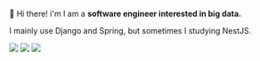 👋  Hi there! i'm I am a __software engineer interested in big data.__

I mainly use Django and Spring, but sometimes I studying NestJS.

[<img src="https://img.shields.io/badge/Instagram-E4405F?style=flat-square&logo=Instagram&logoColor=white"/>](https://www.instagram.com/in_zae/) [<img src="https://img.shields.io/badge/Notion-000000?style=flat-square&logo=Notion&logoColor=white"/>](https://www.notion.so/InJae-Yun-25091747344b496e96bbe216cda9a4ef) [<img src="https://img.shields.io/badge/GitHub-181717?style=flat-square&logo=GitHub&logoColor=white"/>](https://github.com/inzae1)

<br>


